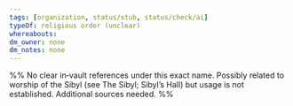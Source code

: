 ```yaml
---
tags: [organization, status/stub, status/check/ai]
typeOf: religious order (unclear)
whereabouts: 
dm_owner: none
dm_notes: none
---
```


%% No clear in‑vault references under this exact name. Possibly related to worship of the Sibyl (see The Sibyl; Sibyl’s Hall) but usage is not established. Additional sources needed. %%
